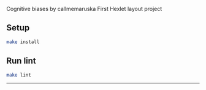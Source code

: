 Cognitive biases by callmemaruska
First Hexlet layout project

## Setup

```bash
make install
```

## Run lint

```bash
make lint
```

---
